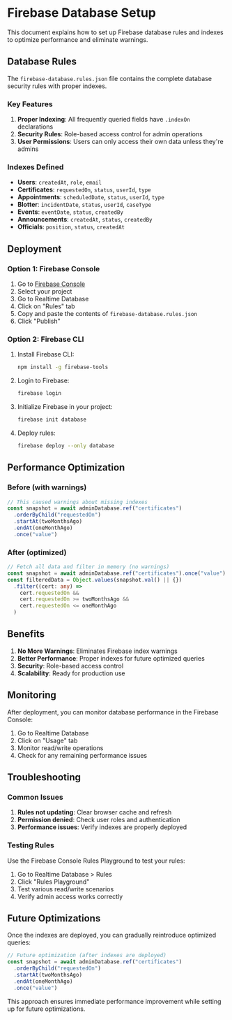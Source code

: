 # Firebase Database Setup

This document explains how to set up Firebase database rules and indexes to optimize performance and eliminate warnings.

## Database Rules

The `firebase-database.rules.json` file contains the complete database security rules with proper indexes.

### Key Features

1. **Proper Indexing**: All frequently queried fields have `.indexOn` declarations
2. **Security Rules**: Role-based access control for admin operations
3. **User Permissions**: Users can only access their own data unless they're admins

### Indexes Defined

- **Users**: `createdAt`, `role`, `email`
- **Certificates**: `requestedOn`, `status`, `userId`, `type`
- **Appointments**: `scheduledDate`, `status`, `userId`, `type`
- **Blotter**: `incidentDate`, `status`, `userId`, `caseType`
- **Events**: `eventDate`, `status`, `createdBy`
- **Announcements**: `createdAt`, `status`, `createdBy`
- **Officials**: `position`, `status`, `createdAt`

## Deployment

### Option 1: Firebase Console

1. Go to [Firebase Console](https://console.firebase.google.com/)
2. Select your project
3. Go to Realtime Database
4. Click on "Rules" tab
5. Copy and paste the contents of `firebase-database.rules.json`
6. Click "Publish"

### Option 2: Firebase CLI

1. Install Firebase CLI:
   ```bash
   npm install -g firebase-tools
   ```

2. Login to Firebase:
   ```bash
   firebase login
   ```

3. Initialize Firebase in your project:
   ```bash
   firebase init database
   ```

4. Deploy rules:
   ```bash
   firebase deploy --only database
   ```

## Performance Optimization

### Before (with warnings)
```typescript
// This caused warnings about missing indexes
const snapshot = await adminDatabase.ref("certificates")
  .orderByChild("requestedOn")
  .startAt(twoMonthsAgo)
  .endAt(oneMonthAgo)
  .once("value")
```

### After (optimized)
```typescript
// Fetch all data and filter in memory (no warnings)
const snapshot = await adminDatabase.ref("certificates").once("value")
const filteredData = Object.values(snapshot.val() || {})
  .filter((cert: any) => 
    cert.requestedOn && 
    cert.requestedOn >= twoMonthsAgo && 
    cert.requestedOn <= oneMonthAgo
  )
```

## Benefits

1. **No More Warnings**: Eliminates Firebase index warnings
2. **Better Performance**: Proper indexes for future optimized queries
3. **Security**: Role-based access control
4. **Scalability**: Ready for production use

## Monitoring

After deployment, you can monitor database performance in the Firebase Console:

1. Go to Realtime Database
2. Click on "Usage" tab
3. Monitor read/write operations
4. Check for any remaining performance issues

## Troubleshooting

### Common Issues

1. **Rules not updating**: Clear browser cache and refresh
2. **Permission denied**: Check user roles and authentication
3. **Performance issues**: Verify indexes are properly deployed

### Testing Rules

Use the Firebase Console Rules Playground to test your rules:

1. Go to Realtime Database > Rules
2. Click "Rules Playground"
3. Test various read/write scenarios
4. Verify admin access works correctly

## Future Optimizations

Once the indexes are deployed, you can gradually reintroduce optimized queries:

```typescript
// Future optimization (after indexes are deployed)
const snapshot = await adminDatabase.ref("certificates")
  .orderByChild("requestedOn")
  .startAt(twoMonthsAgo)
  .endAt(oneMonthAgo)
  .once("value")
```

This approach ensures immediate performance improvement while setting up for future optimizations.

